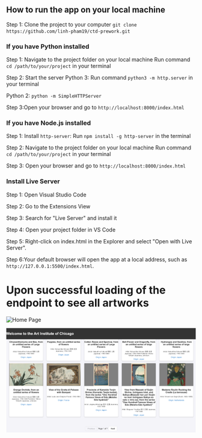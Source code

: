 ## How to run the app on your local machine
Step 1: Clone the project to your computer `git clone https://github.com/linh-pham19/ctd-prework.git` 

### If you have Python installed

Step 1: Navigate to the project folder on your local machine
Run command `cd /path/to/your/project` in your terminal

Step 2: Start the server
Python 3:
Run command `python3 -m http.server` in your terminal

Python 2:
`python -m SimpleHTTPServer`

Step 3:Open your browser and go to `http://localhost:8000/index.html`

### If you have Node.js installed
Step 1: Install `http-server`:
Run `npm install -g http-server` in the terminal

Step 2: Navigate to the project folder on your local machine
Run command `cd /path/to/your/project` in your terminal 

Step 3: Open your browser and go to `http://localhost:8000/index.html`

### Install Live Server

Step 1: Open Visual Studio Code

Step 2: Go to the Extensions View

Step 3: Search for "Live Server" and install it

Step 4: Open your project folder in VS Code

Step 5: Right-click on index.html in the Explorer and select "Open with Live Server".

Step 6:Your default browser will open the app at a local address, such as `http://127.0.0.1:5500/index.html`.

# Upon successful loading of the endpoint to see all artworks 
![Home Page](./screenshots/ArtworkInitialLoad.png "Home Page on Initial Load")

![Home Page with Pagination](./screenshots/HomePagePagination.png "Home Page on Initial Load with Pagination")
